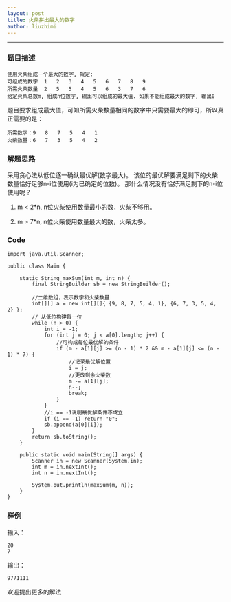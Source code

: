 ```yaml
---
layout: post
title: 火柴拼出最大的数字
author: liuzhimi
---
```

-----
### 题目描述
```
使用火柴组成一个最大的数字, 规定:
可组成的数字  1   2   3   4   5   6   7   8   9
所需火柴数量  2   5   5   4   5   6   3   7   6
给定火柴总数m, 组成n位数字, 输出可以组成的最大值. 如果不能组成最大的数字, 输出0
```
题目要求组成最大值，可知所需火柴数量相同的数字中只需要最大的即可，所以真正需要的是：
```
所需数字：9   8   7   5   4   1
火柴数量：6   7   3   5   4   2
```
### 解题思路
采用贪心法从低位逐一确认最优解(数字最大)。
该位的最优解要满足剩下的火柴数量恰好足够n-i位使用(i为已确定的位数)。
那什么情况没有恰好满足剩下的n-i位使用呢？

1. m < 2*n, n位火柴使用数量最小的数，火柴不够用。

2. m > 7*n, n位火柴使用数量最大的数，火柴太多。

### Code
```
import java.util.Scanner;

public class Main {
	
	static String maxSum(int m, int n) {
	    final StringBuilder sb = new StringBuilder();

	    //二维数组，表示数字和火柴数量
	    int[][] a = new int[][]{ {9, 8, 7, 5, 4, 1}, {6, 7, 3, 5, 4, 2} };
	    // 从低位构建每一位
	    while (n > 0) {
	        int i = -1;
	        for (int j = 0; j < a[0].length; j++) {
	        	//可构成每位最优解的条件
	            if (m - a[1][j] >= (n - 1) * 2 && m - a[1][j] <= (n - 1) * 7) {
	                //记录最优解位置
	                i = j;
	                //更改剩余火柴数
	                m -= a[1][j];
	                n--;
	                break;
	            }
	        }
            //i == -1说明最优解条件不成立
	        if (i == -1) return "0";
	        sb.append(a[0][i]);
	    }
	    return sb.toString();
	}
	
	public static void main(String[] args) {
		Scanner in = new Scanner(System.in);
		int m = in.nextInt();
		int n = in.nextInt();
		
		System.out.println(maxSum(m, n));
	}
}
```
### 样例
输入：
```
20
7
```
输出：
```
9771111
```

欢迎提出更多的解法